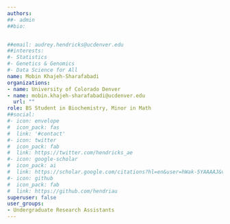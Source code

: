 ```yaml
---
authors:
##- admin
##bio: 


##email: audrey.hendricks@ucdenver.edu
##interests:
#- Statistics
#- Genetics & Genomics
#- Data Science for All
name: Mobin Khajeh-Sharafabadi
organizations:
- name: University of Colorado Denver
- name: mobin.khajeh-sharafabadi@ucdenver.edu
  url: ""
role: BS Student in Biochemistry, Minor in Math
##social:
#- icon: envelope
#  icon_pack: fas
#  link: '#contact'
#- icon: twitter
#  icon_pack: fab
#  link: https://twitter.com/hendricks_ae
#- icon: google-scholar
#  icon_pack: ai
#  link: https://scholar.google.com/citations?hl=en&user=hWak-5YAAAAJ&view_op=list_works
#- icon: github
#  icon_pack: fab
#  link: https://github.com/hendriau
superuser: false
user_groups:
- Undergraduate Research Assistants
---
```



